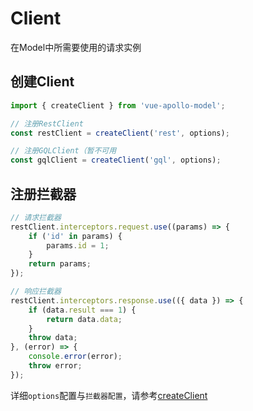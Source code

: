 # Client

在Model中所需要使用的请求实例

## 创建Client
```typescript
import { createClient } from 'vue-apollo-model';

// 注册RestClient
const restClient = createClient('rest', options);

// 注册GQLClient（暂不可用
const gqlClient = createClient('gql', options);
```

## 注册拦截器
```typescript
// 请求拦截器
restClient.interceptors.request.use((params) => {
    if ('id' in params) {
        params.id = 1;
    }
    return params;
});

// 响应拦截器
restClient.interceptors.response.use(({ data }) => {
    if (data.result === 1) {
        return data.data;
    }
    throw data;
}, (error) => {
    console.error(error);
    throw error;
});
```

详细`options`配置与`拦截器配置`，请参考[createClient](../api/client.md#createclient)

